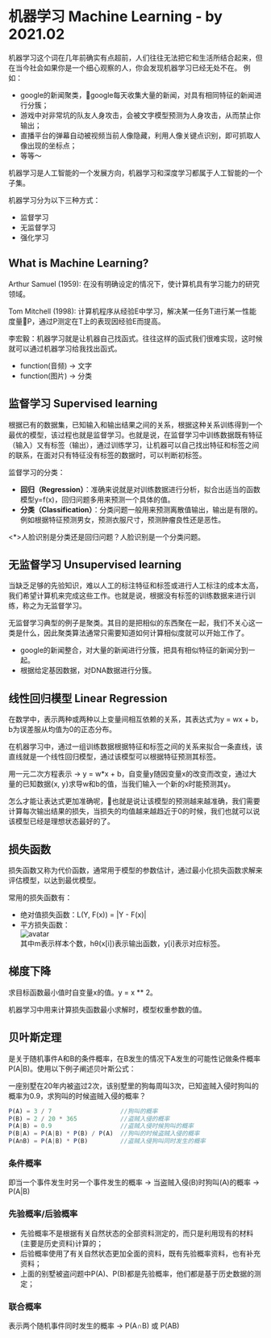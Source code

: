 机器学习 Machine Learning - by 2021.02
======================================
机器学习这个词在几年前确实有点超前，人们往往无法把它和生活所结合起来，但在当今社会如果你是一个细心观察的人，你会发现机器学习已经无处不在。
例如：
- google的新闻聚类，google每天收集大量的新闻，对具有相同特征的新闻进行分簇；
- 游戏中对非常坑的队友人身攻击，会被文字模型预测为人身攻击，从而禁止你输出；
- 直播平台的弹幕自动被视频当前人像隐藏，利用人像关键点识别，即可抓取人像出现的坐标点；
- 等等～

机器学习是人工智能的一个发展方向，机器学习和深度学习都属于人工智能的一个子集。

机器学习分为以下三种方式：
- 监督学习
- 无监督学习
- 强化学习

## What is Machine Learning?
Arthur Samuel (1959): 在没有明确设定的情况下，使计算机具有学习能力的研究领域。

Tom Mitchell (1998): 计算机程序从经验E中学习，解决某一任务T进行某一性能度量P，通过P测定在T上的表现因经验E而提高。

李宏毅：机器学习就是让机器自己找函式。往往这样的函式我们很难实现，这时候就可以通过机器学习给我找出函式。
- function(音频) -> 文字
- function(图片) -> 分类

## 监督学习 Supervised learning
根据已有的数据集，已知输入和输出结果之间的关系，根据这种关系训练得到一个最优的模型，该过程也就是监督学习。也就是说，在监督学习中训练数据既有特征（输入）又有标签（输出），通过训练学习，让机器可以自己找出特征和标签之间的联系，在面对只有特征没有标签的数据时，可以判断初标签。

监督学习的分类：
- **回归（Regression）**：准确来说就是对训练数据进行分析，拟合出适当的函数模型y=f(x)，回归问题多用来预测一个具体的值。
- **分类（Classification）**：分类问题一般用来预测离散值输出，输出是有限的。例如根据特征预测男女，预测衣服尺寸，预测肿瘤良性还是恶性。

<*>人脸识别是分类还是回归问题？人脸识别是一个分类问题。


## 无监督学习 Unsupervised learning
当缺乏足够的先验知识，难以人工的标注特征和标签或进行人工标注的成本太高，我们希望计算机来完成这些工作。也就是说，根据没有标签的训练数据来进行训练，称之为无监督学习。

无监督学习典型的例子是聚类。其目的是把相似的东西聚在一起，我们不关心这一类是什么，因此聚类算法通常只需要知道如何计算相似度就可以开始工作了。

- google的新闻整合，对大量的新闻进行分簇，把具有相似特征的新闻分到一起。
- 根据给定基因数据，对DNA数据进行分簇。

## 线性回归模型 Linear Regression
在数学中，表示两种或两种以上变量间相互依赖的关系，其表达式为y = wx + b，b为误差服从均值为0的正态分布。

在机器学习中，通过一组训练数据根据特征和标签之间的关系来拟合一条直线，该直线就是一个线性回归模型，通过该模型可以根据特征预测其标签。

用一元二次方程表示 -> y = w*x + b，自变量y随因变量x的改变而改变，通过大量的已知数据{x, y}求导w和b的值，当我们输入一个新的x时能预测其y。

怎么才能让表达式更加准确呢，也就是说让该模型的预测越来越准确，我们需要计算每次输出结果的损失，当损失的均值越来越趋近于0的时候，我们也就可以说该模型已经是理想状态最好的了。

## 损失函数
损失函数又称为代价函数，通常用于模型的参数估计，通过最小化损失函数求解来评估模型，以达到最优模型。

常用的损失函数有：
- 绝对值损失函数：L(Y, F(x)) = |Y - F(x)|
- 平方损失函数：<br/>![avatar](./glow/draftdoc/images/loss.png)<br/>
其中m表示样本个数，hθ(x[i])表示输出函数，y[i]表示对应标签。

## 梯度下降
求目标函数最小值时自变量x的值。y = x ** 2。

机器学习中用来计算损失函数最小求解时，模型权重参数的值。

## 贝叶斯定理
是关于随机事件A和B的条件概率，在B发生的情况下A发生的可能性记做条件概率P(A|B)。使用以下例子阐述贝叶斯公式：

一座别墅在20年内被盗过2次，该别墅里的狗每周叫3次，已知盗贼入侵时狗叫的概率为0.9，求狗叫的时候盗贼入侵的概率？
```ts
P(A) = 3 / 7                   //狗叫的概率
P(B) = 2 / 20 * 365            //盗贼入侵的概率
P(A|B) = 0.9                   //盗贼入侵时候狗叫的概率
P(B|A) = P(A|B) * P(B) / P(A)  //狗叫的时候盗贼入侵的概率
P(A∩B) = P(A|B) * P(B)         //盗贼入侵狗叫同时发生的概率
```
### 条件概率
即当一个事件发生时另一个事件发生的概率 -> 当盗贼入侵(B)时狗叫(A)的概率 -> P(A|B)
### 先验概率/后验概率
- 先验概率不是根据有关自然状态的全部资料测定的，而只是利用现有的材料(主要是历史资料)计算的；
- 后验概率使用了有关自然状态更加全面的资料，既有先验概率资料，也有补充资料；
- 上面的别墅被盗问题中P(A)、P(B)都是先验概率，他们都是基于历史数据的测定；

### 联合概率
表示两个随机事件同时发生的概率 -> P(A∩B) 或 P(AB)
